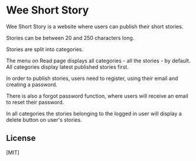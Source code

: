 # Wee Short Story

Wee Short Story is a website where users can publish their short stories.

Stories can be between 20 and 250 characters long.

Stories are split into categories.

The menu on Read page displays all categories - all the stories - by default. All categories display latest published stories first.

In order to publish stories, users need to register, using their email and creating a password.

There is also a forgot password function, where users will receive an email to reset their password.

In all categories the stories belonging to the logged in user will display a delete button on user's stories.

## License

[MIT]
